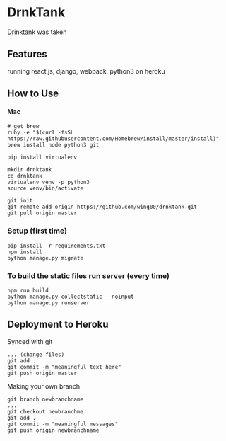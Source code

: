 # DrnkTank

Drinktank was taken

## Features

running react.js, django, webpack, python3 on heroku

## How to Use

#### Mac
    # get brew
    ruby -e "$(curl -fsSL https://raw.githubusercontent.com/Homebrew/install/master/install)"
    brew install node python3 git
    
    pip install virtualenv 
    
    mkdir drnktank 
    cd drnktank
    virtualenv venv -p python3
    source venv/bin/activate 
    
    git init
    git remote add origin https://github.com/wing00/drnktank.git
    git pull origin master
          
### Setup (first time)
    
    pip install -r requirements.txt
    npm install
    python manage.py migrate
    
### To build the static files run server (every time)
    
    npm run build
    python manage.py collectstatic --noinput
    python manage.py runserver
   

## Deployment to Heroku


Synced with git

        
    ... (change files)
    git add .
    git commit -m "meaningful text here"
    git push origin master
        

Making your own branch
   
   
    git branch newbranchname
    ...
    git checkout newbranchme
    git add .
    git commit -m "meaningful messages"
    git push origin newbranchname 
    